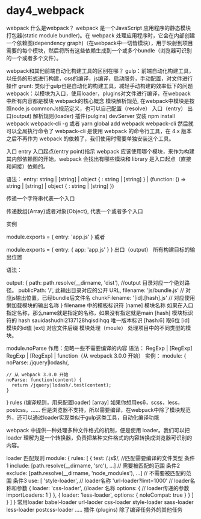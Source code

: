# day4_webpack
webpack
什么是webpack？
webpack 是一个JavaScript 应用程序的静态模块打包器(static module bundler)。在 webpack 处理应用程序时，它会在内部创建一个依赖图(dependency graph)（在webpack中一切皆模块），用于映射到项目需要的每个模块，然后将所有这些依赖生成到一个或多个bundle（浏览器可识别的一个或者多个文件）。

webpack和其他前端自动化构建工具的区别在哪？
gulp：前端自动化构建工具，以任务的形式进行构建，css的编译，js编译，启动服务，手动配置，对文件进行操作
grunt: 类似于gulp也是自动化的构建工具，减轻手动构建的效率低下的问题
webpack：以模块为入口，使用loader，plugins对文件进行编译，在webpack中所有内容都是模块
webpack的核心概念
模块解析规范, 在webpack中模块是按照node.js commonJs规范定义，也可以自己配置（resolve）
入口（entry）
出口(output)
解析规则(loader)
插件(pulgins)
devServer
安装
npm install webpack webpack-cli -g 或者 yarn global add webpack webpack-cli 然后就可以全局执行命令了 webpack-cli 是使用 webpack 的命令行工具，在 4.x 版本之后不再作为 webpack 的依赖了，我们使用时需要单独安装这个工具。

入口 entry
入口起点(entry point)指示 webpack 应该使用哪个模块，来作为构建其内部依赖图的开始，webpack 会找出有哪些模块和 library 是入口起点（直接和间接）依赖的。

语法： entry: string | [string] | object { : string | [string] } | (function: () => string | [string] | object { : string | [string] })

传递一个字符串代表一个入口

传递数组{Array}或者对象{Object}, 代表一个或者多个入口

实例

  module.exports = {
    entry: 'app.js'
  }
或者

  module.exports = {
    entry: {
      app: 'app.js'
    }
  }
出口（output）
所有构建目标的输出位置

语法：

output: {
  path: path.resolve(__dirname, 'dist'),  //output 目录对应一个绝对路径。
  publicPath: '/', 此输出目录对应的公开 URL,
  filename: 'js/bundle.js'   // 对应js输出位置，已经bundle后文件名
  chunkFilename: '[id].[hash].js'  // 对应使用懒加载模块的输出名称
}
filename 中的模板标识符
[name] 模块名称 如果在入口指定名称，那么name就是指定的名称，如果没有指定就是main
[hash] 模块标识符的 hash sauidashudhi2137128hqisdihqq 唯一版本标识 [hash:6] 取6位
[id] 模块的id值
[ext] 对应文件后缀
模块处理（moule）
处理项目中的不同类型的模块。

module.noParse
作用：忽略一些不需要编译的内容
语法：
RegExp | [RegExp]
RegExp | [RegExp] | function（从 webpack 3.0.0 开始）
实例：
module: {
    noParse: /jquery|lodash/,

    // 从 webpack 3.0.0 开始
    noParse: function(content) {
      return /jquery|lodash/.test(content);
    }
  }
rules (编译规则，用来配置loader) [array]
如果你想用es6，scss，less，postcss，...... 但是浏览器不支持，所以需要编译，在webpack中除了模块规范外，还可以通过loader实现类似于gulp这类工具，自动化编译功能

webpack 中提供一种处理多种文件格式的机制，便是使用 loader。我们可以把 loader 理解为是一个转换器，负责把某种文件格式的内容转换成浏览器可识别的内容。

loader 匹配规则
module: {
  rules: [
    {
      test: /.js$/,  //匹配需要编译的文件类型  条件1
      include: [path.resolve(__dirname, 'src'), ...]  // 需要被匹配的范围  条件2
      exclude: [path.resolve(__dirname, 'node_modules'), ...]  // 不需要被匹配的范围  条件3
      use: [
         'style-loader',  // loader名称
         'url-loader?limt=1000'  // loader名称和参数
         {
           loader: 'css-loader',  //loader 名称
           options: {   // loader传递的参数
             importLoaders: 1
           }
         },
         {
           loader: 'less-loader',
           options: {
             noIeCompat: true
           }
         }
       ]
    }
  ]
}
常用loader
babel-loader  url-laoder  css-loader style-loader  sass-loader less-loader postcss-loader .....
插件 (plugins)
除了编译任务外的其他任务
